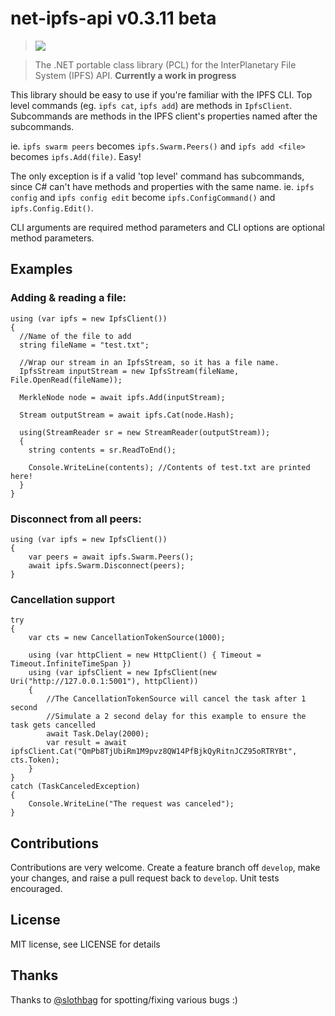 # net-ipfs-api v0.3.11 beta

> ![](https://ipfs.io/ipfs/QmQJ68PFMDdAsgCZvA1UVzzn18asVcf7HVvCDgpjiSCAse)

> The .NET portable class library (PCL) for the InterPlanetary File System (IPFS) API. __Currently a work in progress__

This library should be easy to use if you're familiar with the IPFS CLI. Top level commands (eg. `ipfs cat`, `ipfs add`) are methods in `IpfsClient`. Subcommands are methods in the IPFS client's properties named after the subcommands.

ie. `ipfs swarm peers` becomes `ipfs.Swarm.Peers()` and `ipfs add <file>` becomes `ipfs.Add(file)`. Easy!

The only exception is if a valid 'top level' command has subcommands, since C# can't have methods and properties with the same name. ie. `ipfs config` and `ipfs config edit` become `ipfs.ConfigCommand()` and `ipfs.Config.Edit()`.

CLI arguments are required method parameters and CLI options are optional method parameters.

## Examples

### Adding & reading a file:

    using (var ipfs = new IpfsClient())
    {
      //Name of the file to add
      string fileName = "test.txt";

      //Wrap our stream in an IpfsStream, so it has a file name.
      IpfsStream inputStream = new IpfsStream(fileName, File.OpenRead(fileName));

      MerkleNode node = await ipfs.Add(inputStream);

      Stream outputStream = await ipfs.Cat(node.Hash);

      using(StreamReader sr = new StreamReader(outputStream));
      {
        string contents = sr.ReadToEnd();

        Console.WriteLine(contents); //Contents of test.txt are printed here!
      }
    }


### Disconnect from all peers:
    using (var ipfs = new IpfsClient())
    {
        var peers = await ipfs.Swarm.Peers();
        await ipfs.Swarm.Disconnect(peers);
    }
    
### Cancellation support

    try
    {
        var cts = new CancellationTokenSource(1000);
        
        using (var httpClient = new HttpClient() { Timeout = Timeout.InfiniteTimeSpan })
        using (var ipfsClient = new IpfsClient(new Uri("http://127.0.0.1:5001"), httpClient))
        {
            //The CancellationTokenSource will cancel the task after 1 second
            //Simulate a 2 second delay for this example to ensure the task gets cancelled
            await Task.Delay(2000);
            var result = await ipfsClient.Cat("QmPb8TjUbiRm1M9pvz8QW14PfBjkQyRitnJCZ95oRTRYBt", cts.Token);
        }
    }
    catch (TaskCanceledException)
    {
        Console.WriteLine("The request was canceled");                
    }

## Contributions
Contributions are very welcome. Create a feature branch off `develop`, make your changes, and raise a pull request back to `develop`. Unit tests encouraged.

## License
MIT license, see LICENSE for details

## Thanks
Thanks to [@slothbag](https://github.com/slothbag) for spotting/fixing various bugs :)
